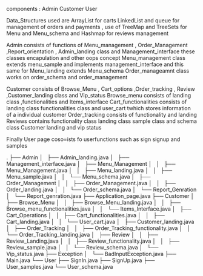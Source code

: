 components : Admin 
             Customer
             User

Data_Structures used are ArrayList for carts LinkedList and queue for management of orders and payments , use of TreeMap and TreeSets for Menu and Menu_schema and Hashmap for reviews management


Admin consists of functions of Menu_management , Order_Management ,Report_orientation , Admin_landing class and Management_interface these classes encapulation and other oops concept
            Menu_management class extends menu_sample and implements management_interface and this same for Menu_landing extends Menu_schema
            Order_manageamnt class works on order_schema and order_management 

Customer consists of Browse_Menu , Cart_options ,Order_tracking , Review ,Customer_landing class and Vip_status
            Browse_menu consists of landing class ,functionalities and  Items_interface 
            Cart_functionalities consists of landing class functionalities class and user_cart twhich stores information of a individual customer
            Order_tracking consists of functionality and landing 
            Reviews contains functionality class landing class sample class and schema class 
            Customer landing and vip status 

Finally User page coso=ists fo userfunctions such as sign signup and samples


.
├── Admin
│   ├── Admin_landing.java
│   ├── Management_interface.java
│   ├── Menu_Management
│   │   ├── Menu_Management.java
│   │   ├── Menu_landing.java
│   │   ├── Menu_sample.java
│   │   └── Menu_schema.java
│   ├── Order_Management
│   │   ├── Order_Management.java
│   │   ├── Order_landing.java
│   │   └── Order_schema.java
│   └── Report_Genration
│       └── Report_genration.java
├── Application_page.java
├── Customer
│   ├── Browse_Menu
│   │   ├── Browse_Menu_landing.java
│   │   ├── Browse_menu_functionalities.java
│   │   └── Items_Interface.java
│   ├── Cart_Operations
│   │   ├── Cart_functionalities.java
│   │   ├── Cart_landing.java
│   │   └── User_cart.java
│   ├── Customer_landing.java
│   ├── Order_Tracking
│   │   ├── Order_Tracking_functionality.java
│   │   └── Order_Tracking_landing.java
│   ├── Review
│   │   ├── Review_Landing.java
│   │   ├── Review_functionality.java
│   │   ├── Review_sample.java
│   │   └── Review_schema.java
│   └── Vip_status.java
├── Exception
│   └── BadInputException.java
├── Main.java
└── User
├── SignIn.java
├── SignUp.java
├── User_samples.java
└── User_schema.java